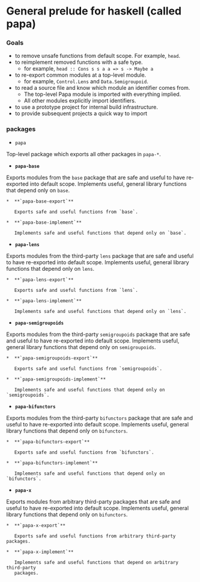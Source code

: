 # General prelude for haskell (called papa)

### Goals

* to remove unsafe functions from default scope. For example, `head`.
* to reimplement removed functions with a safe type.
  * for example, `head :: Cons s s a a => s -> Maybe a`
* to re-export common modules at a top-level module.
  * for example, `Control.Lens` and `Data.Semigroupoid`.
* to read a source file and know which module an identifier comes from.
  * The top-level Papa module is imported with everything implied.
  * All other modules explicitly import identifiers. 
* to use a prototype project for internal build infrastructure.
* to provide subsequent projects a quick way to import 

### packages

* `papa`

Top-level package which exports all other packages in `papa-*`.

  * **`papa-base`**

  Exports modules from the `base` package that are safe and useful to have
  re-exported into default scope. Implements useful, general library functions
  that depend only on `base`.

    *  **`papa-base-export`**

       Exports safe and useful functions from `base`.

    *  **`papa-base-implement`**

       Implements safe and useful functions that depend only on `base`.

  * **`papa-lens`**

  Exports modules from the third-party `lens` package that are safe and useful to
  have re-exported into default scope. Implements useful, general library
  functions that depend only on `lens`.

    *  **`papa-lens-export`**

       Exports safe and useful functions from `lens`.

    *  **`papa-lens-implement`**

       Implements safe and useful functions that depend only on `lens`.

  * **`papa-semigroupoids`**

  Exports modules from the third-party `semigroupoids` package that are safe and
  useful to have re-exported into default scope. Implements useful, general
  library functions that depend only on `semigroupoids`.

    *  **`papa-semigroupoids-export`**

       Exports safe and useful functions from `semigroupoids`.

    *  **`papa-semigroupoids-implement`**

       Implements safe and useful functions that depend only on `semigroupoids`.

  * **`papa-bifunctors`**

  Exports modules from the third-party `bifunctors` package that are safe and
  useful to have re-exported into default scope. Implements useful, general
  library functions that depend only on `bifunctors`.

    *  **`papa-bifunctors-export`**

       Exports safe and useful functions from `bifunctors`.

    *  **`papa-bifunctors-implement`**

       Implements safe and useful functions that depend only on `bifunctors`.

  * **`papa-x`**

  Exports modules from arbitrary third-party packages that are safe and useful to
  have re-exported into default scope. Implements useful, general library
  functions that depend only on `bifunctors`.

    *  **`papa-x-export`**

       Exports safe and useful functions from arbitrary third-party packages.

    *  **`papa-x-implement`**

       Implements safe and useful functions that depend on arbitrary third-party
       packages.
